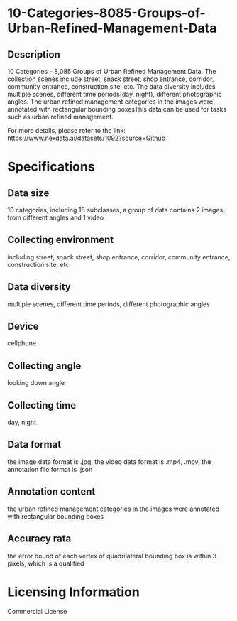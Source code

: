 # 10-Categories-8085-Groups-of-Urban-Refined-Management-Data

## Description
10 Categories – 8,085 Groups of Urban Refined Management Data. The collection scenes include street, snack street, shop entrance, corridor, community entrance, construction site, etc. The data diversity includes multiple scenes, different time periods(day, night), different photographic angles. The urban refined management categories in the images were annotated with rectangular bounding boxesThis data can be used for tasks such as urban refined management.

For more details, please refer to the link: https://www.nexdata.ai/datasets/1092?source=Github


# Specifications
## Data size
10 categories, including 18 subclasses, a group of data contains 2 images from different angles and 1 video
## Collecting environment
including street, snack street, shop entrance, corridor, community entrance, construction site, etc.
## Data diversity
multiple scenes, different time periods, different photographic angles
## Device
cellphone
## Collecting angle
looking down angle
## Collecting time
day, night
## Data format
the image data format is .jpg, the video data format is .mp4, .mov, the annotation file format is .json
## Annotation content
the urban refined management categories in the images were annotated with rectangular bounding boxes
## Accuracy rata
the error bound of each vertex of quadrilateral bounding box is within 3 pixels, which is a qualified
# Licensing Information
Commercial License
